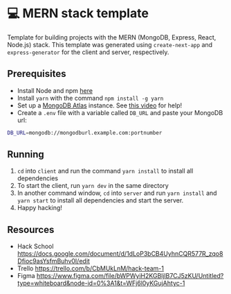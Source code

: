# 💻 MERN stack template

Template for building projects with the MERN (MongoDB, Express, React, Node.js) stack.
This template was generated using `create-next-app` and `express-generator` for the
client and server, respectively.

## Prerequisites

- Install Node and npm [here](https://nodejs.org/en/download/)
- Install `yarn` with the command `npm install -g yarn`
- Set up a [MongoDB Atlas](https://www.mongodb.com/) instance. See [this video](https://www.youtube.com/watch?v=CcOL5h_ZFJM) for help!
- Create a `.env` file with a variable called `DB_URL` and paste your MongoDB url:

```bash
DB_URL=mongodb://mongodburl.example.com:portnumber
```

## Running

1. `cd` into `client` and run the command `yarn install` to install all dependencies
2. To start the client, run `yarn dev` in the same directory
3. In another command window, `cd` into `server` and run `yarn install` and `yarn start`
   to install all dependencies and start the server.
4. Happy hacking!


## Resources
- Hack School https://docs.google.com/document/d/1dLoP3bCB4UyhnCQR577R_zqo8Dfioc9asYsfmBuhv0I/edit
- Trello  https://trello.com/b/CbMUkLnM/hack-team-1
- Figma  https://www.figma.com/file/bWPWyiH2KGBljlB7CJ5zKU/Untitled?type=whiteboard&node-id=0%3A1&t=WFj6l0yKGujAhtyc-1
  
